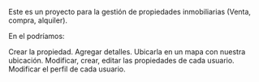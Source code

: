 Este es un proyecto para la gestión de propiedades inmobiliarias (Venta, compra, alquiler).

En el podríamos:

Crear la propiedad.
Agregar detalles.
Ubicarla en un mapa con nuestra ubicación.
Modificar, crear, editar las propiedades de cada usuario.
Modificar el perfil de cada usuario.

